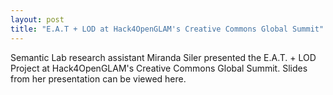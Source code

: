 ```yaml
---
layout: post
title: "E.A.T + LOD at Hack4OpenGLAM's Creative Commons Global Summit"
---
```

Semantic Lab research assistant Miranda Siler presented the E.A.T. + LOD Project at Hack4OpenGLAM's Creative Commons Global Summit. Slides from her presentation can be viewed here.
